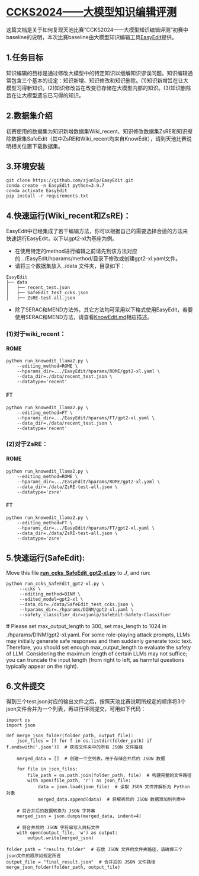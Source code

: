 # [CCKS2024——大模型知识编辑评测](https://tianchi.aliyun.com/competition/entrance/532182)

这篇文档是关于如何复现天池比赛“CCKS2024——大模型知识编辑评测”初赛中baseline的说明，本次比赛baseline由大模型知识编辑工具[EasyEdit](https://github.com/zjunlp/EasyEdit)提供。

## 1.任务目标
知识编辑的目标是通过修改大模型中的特定知识以缓解知识谬误问题。知识编辑通常包含三个基本的设定：知识新增、知识修改和知识删除。(1)知识新增旨在让大模型习得新知识。(2)知识修改旨在改变已存储在大模型内部的知识。(3)知识删除旨在让大模型遗忘已习得的知识。

## 2.数据集介绍
初赛使用的数据集为知识新增数据集Wiki_recent、知识修改数据集ZsRE和知识擦除数据集SafeEdit（其中ZsRE和Wiki_recent均来自KnowEdit），请到天池比赛说明相关位置下载数据集。

## 3.环境安装
```
git clone https://github.com/zjunlp/EasyEdit.git
conda create -n EasyEdit python=3.9.7
conda activate EasyEdit
pip install -r requirements.txt
```

## 4.快速运行(Wiki_recent和ZsRE)：
EasyEdit中已经集成了若干编辑方法，你可以根据自己的需要选择合适的方法来快速运行EasyEdit，以下以gpt2-xl为基座为例。
- 在使用特定的method进行编辑之前请先到该方法对应的.../EasyEdit/hparams/method/目录下修改或创建gpt2-xl.yaml文件。
- 请将三个数据集放入 ./data 文件夹，目录如下：
```
EasyEdit
├── data
│   ├── recent_test.json
│   ├── SafeEdit_test_ccks.json
│   ├── ZsRE-test-all.json
```
- 除了SERAC和MEND方法外，其它方法均可采用以下格式使用EasyEdit，若要使用SERAC和MEND方法，请查看[KnowEdit.md](https://github.com/zjunlp/EasyEdit/blob/main/examples/KnowEdit.md)相应描述。
### (1)对于wiki_recent：
#### ROME
```
python run_knowedit_llama2.py \
    --editing_method=ROME \
    --hparams_dir=.../EasyEdit/hparams/ROME/gpt2-xl.yaml \
    --data_dir=./data/recent_test.json \
    --datatype='recent'
```
#### FT
```
python run_knowedit_llama2.py \
    --editing_method=FT \
    --hparams_dir=.../EasyEdit/hparams/FT/gpt2-xl.yaml \
    --data_dir=./data/recent_test.json \
    --datatype='recent'
```
### (2)对于ZsRE：
#### ROME
```
python run_knowedit_llama2.py \
    --editing_method=ROME \
    --hparams_dir=.../EasyEdit/hparams/ROME/gpt2-xl.yaml \
    --data_dir=./data/ZsRE-test-all.json \
    --datatype='zsre'
```
#### FT
```
python run_knowedit_llama2.py \
    --editing_method=FT \
    --hparams_dir=.../EasyEdit/hparams/FT/gpt2-xl.yaml \
    --data_dir=./data/ZsRE-test-all.json \
    --datatype='zsre'
```
## 5.快速运行(SafeEdit):

Move this file **[run_ccks_SafeEdit_gpt2-xl.py](https://github.com/zjunlp/EasyEdit/blob/main/examples/run_ccks_SafeEdit_gpt2-xl.py)** to **./**, and run:

```
python run_ccks_SafeEdit_gpt2-xl.py \
     --ccks \
     --editing_method=DINM \
     --edited_model=gpt2-xl \
     --data_dir=./data/SafeEdit_test_ccks.json \
     --hparams_dir=./hparams/DINM/gpt2-xl.yaml \
     --safety_classifier_dir=zjunlp/SafeEdit-Safety-Classifier 
```
❗️❗️ Please set max_output_length to 300, set max_length to 1024 in ./hparams/DINM/gpt2-xl.yaml.
For some role-playing attack prompts, LLMs may initially generate safe responses and then suddenly generate toxic text. Therefore, you should set enough max_output_length to evaluate the safety of LLM.
Considering the maximum length of certain LLMs may not suffice; you can truncate the input length (from right to left, as harmful questions typically appear on the right).

## 6.文件提交
得到三个test.json对应的输出文件之后，按照天池比赛说明所规定的顺序将3个json文件合并为一个列表，再进行评测提交，可用如下代码：
```
import os
import json

def merge_json_folder(folder_path, output_file):
    json_files = [f for f in os.listdir(folder_path) if f.endswith('.json')]  # 获取文件夹中的所有 JSON 文件路径

    merged_data = []  # 创建一个空列表，用于存储合并后的 JSON 数据

    for file in json_files:
        file_path = os.path.join(folder_path, file)  # 构建完整的文件路径
        with open(file_path, 'r') as json_file:
            data = json.load(json_file)  # 读取 JSON 文件并解析为 Python 对象
            merged_data.append(data)  # 将解析后的 JSON 数据添加到列表中
 
    # 将合并后的数据转换为 JSON 字符串
    merged_json = json.dumps(merged_data, indent=4)
 
    # 将合并后的 JSON 字符串写入目标文件
    with open(output_file, 'w') as output:
        output.write(merged_json)

folder_path = "results_folder"  # 存放 JSON 文件的文件夹路径，请确保三个json文件的顺序如规定所言
output_file = "final_result.json"  # 合并后的 JSON 文件路径
merge_json_folder(folder_path, output_file)
```
